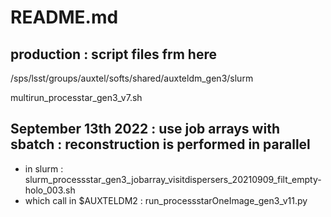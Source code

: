 # README.md



## production : script files frm here

 /sps/lsst/groups/auxtel/softs/shared/auxteldm_gen3/slurm

multirun_processtar_gen3_v7.sh




## September 13th 2022 : use job arrays with sbatch : reconstruction is performed in parallel

- in slurm :  slurm_processstar_gen3_jobarray_visitdispersers_20210909_filt_empty-holo_003.sh
- which call in $AUXTELDM2 : run_processstarOneImage_gen3_v11.py
